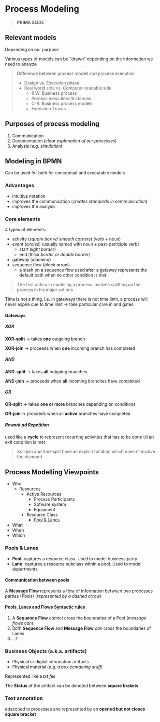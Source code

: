 # Process Modeling

> __PRIMA SLIDE__

## Relevant models

Depending on our purpose

Various types of models can be "drawn" depending on the information we need to analyze

> Difference between process modell and process execution
>
> * Design vs. Execution phase
> * Real world side vs. Computer-readable side
>   * R W: Business process
>   * Porcess executions/Instances
>   * C-R: Business process models
>   * Execution Traces

## Purposes of process modeling

1. Communication
2. Documentation (_clear explanation of our processes_)
3. Analysis (_e.g. simulation_)

## Modeling in BPMN

Can be used for both for conceptual and executable models

### Advantages

* intuitive notation
* improves the communication (_creates standards in communication_)
* improves the analysis

### Core elements

4 types of elements:

* activity (_square box w/ smooth corners_) (verb + noun)
* event (_circles_) (usually named with noun + past-participle verb)
  * start (_light border_)
  * end (_thick border or double border_)
* gateway (_diamond_)
* sequence flow (_black arrow_)
  * a slash on a sequence flow used after a getaway represents the default path when no other condition is met

> The first action in modeling a process involves splitting up the process in his major actions

Time is not a thing, i.e. in gateways there is not time limit, a process will never expire due to time limit => take particular care in and gates

#### Gateways

##### XOR

__XOR-split__ -> takes __one__ outgoing branch

__XOR-join__ -> proceeds when __one__ incoming branch has completed

##### AND

__AND-split__ -> takes __all__ outgoing branches

__AND-join__ -> proceeds when __all__ incoming branches have completed

##### OR

__OR-split__ -> takes __one or more__ branches depending on conditions

__OR-join__ -> proceeds when all __active__ branches have completed

##### Rework ad Repetition

used like a __cycle__ to represent recurring activities that has to be done till an exit condition is met

> Xor-join and And-split have an explicit notation which doesn't involve the diamond

## Process Modelling Viewpoints

* Who
  * Resources
    * Active Resources
      * Process Participants
      * Sofware system
      * Equipment
    * Resource Class
      * [Pool & Lanes](#Pools-&-Lanes)
* What
* When
* Which

### Pools & Lanes

* __Pool__: captures a resource class. Used to model business party
* __Lane__: captures a resource subclass within a pool. Used to model departments

#### Communication between pools

A __Message Flow__ represents a flow of information between two processes parties (Pools) (_represented by a dashed arrow_)

#### Pools, Lanes and Flows Syntactic rules

1. A __Sequence Flow__ _cannot_ cross the boundaries of a Pool (_message flows can_)
2. Both __Sequence Flow__ and __Message Flow__ _can_ cross the boundaries of Lanes
3. ...?

### Business Objects (a.k.a. __artifacts__)

* Physical or digital information artifacts
* Physical material (_e.g. a box containing stuff_)

Represented like a _txt file_

The __Status__ of the artifact can be denoted between __square brakets__

### Text annotation

attacched to processes and represented by an __opened but not closes square bracket__